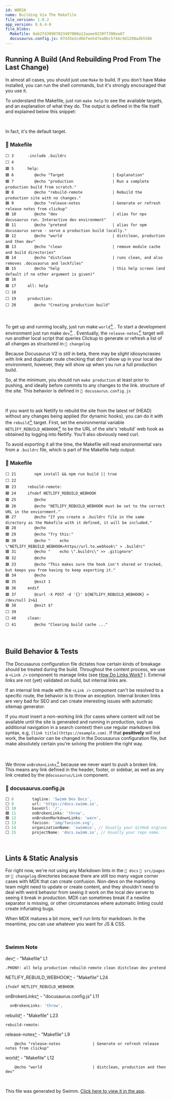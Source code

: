 ```yaml
---
id: W8D2A
name: Building Via The Makefile
file_version: 1.0.2
app_version: 0.6.4-0
file_blobs:
  Makefile: 0ab27439987023497000a12aaee9239ff398ea07
  docusaurus.config.js: 07d35e2cd6bfee547ea8bc5744c9d1208adb5586
---
```


Running A Build (And Rebuilding Prod From The Last Change)
----------------------------------------------------------

In almost all cases, you should just use `Make` to build. If you don't have Make installed, you can run the shell commands, but it's strongly encouraged that you use it.

To understand the Makefile, just run `make help` to see the available targets, and an explanation of what they do. The output is defined in the file itself and explained below this snippet:

<br/>

In fact, it's the default target.
<!-- NOTE-swimm-snippet: the lines below link your snippet to Swimm -->
### 📄 Makefile
```
⬜ 3      -include .buildrc
⬜ 4      
🟩 5      help:
🟩 6      	@echo "Target                     | Explanation"
🟩 7      	@echo "production                 | Run a complete production build from scratch."
🟩 8      	@echo "rebuild-remote             | Rebuild the production site with no changes."
🟩 9      	@echo "release-notes              | Generate or refresh release notes from clickup"
🟩 10     	@echo "dev                        | alias for npx docusaurus run. Interactive dev environment"
🟩 11     	@echo "pretend                    | alias for npm docusaurus serve - serve a production build locally."
🟩 12     	@echo "world                      | distclean, production and then dev"
🟩 13     	@echo "clean                      | remove module cache and build directories"
🟩 14     	@echo "distclean                  | runs clean, and also removes .docusaurus and lockfiles"
🟩 15     	@echo "help                       | this help screen (and default if no other argument is given)"
🟩 16     
🟩 17     all: help
⬜ 18     
⬜ 19     production:
⬜ 20     	@echo "Creating production build"
```

<br/>

To get up and running locally, just run make `world`[<sup id="k0gwV">↓</sup>](#f-k0gwV) . To start a development environment just run make `dev`[<sup id="Z1fu52N">↓</sup>](#f-Z1fu52N) . Eventually, the `release-notes`[<sup id="Z1qSKUd">↓</sup>](#f-Z1qSKUd) target will run another local script that queries Clickup to generate or refresh a list of all changes as structured in `📄 changelog`

Because Docusaurus V2 is still in beta, there may be _slight_ idiosyncrasies with link and duplicate route checking that don't show up in your local dev environment, however, they will show up when you run a full production build.

So, at the minimum, you should run `make production` at least prior to pushing, and ideally before commits to any changes to the link. structure of the site. This behavior is defined in `📄 docusaurus.config.js`

<br/>

If you want to ask Netlify to rebuild the site from the latest ref (HEAD) without any changes being applied (for dynamic hooks), you can do it with the `rebuild`[<sup id="fyJzh">↓</sup>](#f-fyJzh) target. First, set the environmental variable `NETLIFY_REBUILD_WEBHOOK`[<sup id="Z1wcQaQ">↓</sup>](#f-Z1wcQaQ) to be the URL of the site's 'rebuild' web hook as obtained by logging into Netlify. You'll also obviously need curl.

To avoid exporting it all the time, the Makefile will read environmental vars from a `.buildrc` file, which is part of the Makefile help output:
<!-- NOTE-swimm-snippet: the lines below link your snippet to Swimm -->
### 📄 Makefile
```
⬜ 21     	npm install && npm run build || true
⬜ 22     
🟩 23     rebuild-remote:
🟩 24     ifndef NETLIFY_REBUILD_WEBHOOK
🟩 25     	@echo
🟩 26     	@echo "NETLIFY_REBUILD_WEBHOOK must be set to the correct URL in the enviornment."
🟩 27     	@echo "If you create a .buildrc file in the same directory as the Makefile with it defined, it will be included."
🟩 28     	@echo
🟩 29     	@echo "Try this:"
🟩 30     	@echo "    echo \"NETLIFY_REBUILD_WEBHOOK=https//url.to.webhook\" > .buildrc"
🟩 31     	@echo "    echo \".buildrc\" >> .gitignore"
🟩 32     	@echo 
🟩 33     	@echo "This makes sure the hook isn't shared or tracked, but keeps you from having to keep exporting it."
🟩 34     	@echo
🟩 35     	@exit 1
🟩 36     endif
🟩 37     	@curl -X POST -d '{}' ${NETLIFY_REBUILD_WEBHOOK} > /dev/null 2>&1
🟩 38     	@exit $?
⬜ 39     
⬜ 40     clean:
⬜ 41     	@echo "Clearing build cache ..."
```

<br/>

Build Behavior & Tests
----------------------

The Docusaurus configuration file dictates how certain kinds of breakage should be treated during the build. Throughout the content process, we use a `<Link />` component to manage links (see [How Do Links Work?](how-do-links-work.ANv7K.sw.md) ). External links are not (yet) validated on build, but internal links are.

If an internal link made with the `<Link />` component can't be resolved to a specific route, the behavior is to throw an exception. Internal broken links are very bad for SEO and can create interesting issues with automatic sitemap generator.

If you _must_ insert a non-working link (for cases where content will not be available until the site is generated and running in production, such as additional navigation in a search context) then use regular markdown link syntax, e.g, `[link title](https://example.com)`. If that **positively** will not work, the behavior can be changed in the Docusaurus configuration file, but make absolutely certain you're solving the problem the right way.

<br/>

We throw `onBrokenLinks`[<sup id="Zl2UoL">↓</sup>](#f-Zl2UoL) because we never want to push a broken link. This means any link defined in the header, footer, or sidebar, as well as any link created by the `@docusaurus/Link` component.
<!-- NOTE-swimm-snippet: the lines below link your snippet to Swimm -->
### 📄 docusaurus.config.js
```javascript
⬜ 8        tagline: 'Swimm Dev Docs',
⬜ 9        url: 'https://docs.swimm.io',
⬜ 10       baseUrl: '/',
🟩 11       onBrokenLinks: 'throw',
🟩 12       onBrokenMarkdownLinks: 'warn',
⬜ 13       favicon: 'img/favicon.svg',
⬜ 14       organizationName: 'swimmio', // Usually your GitHub org/user name.
⬜ 15       projectName: 'docs.swimm.io', // Usually your repo name.
```

<br/>

Lints & Static Analysis
-----------------------

For right now, we're not using any Markdown lints in the `📄 docs` `📄 src/pages` or `📄 changelog` directories because there are still too many vague corner cases with MDX that can create confusion. Non-devs on the marketing team might need to update or create content, and they shouldn't need to deal with weird behavior from seeing it work on the local dev server to seeing it break in production. MDX can sometimes break if a newline separator is missing, or other circumstances where automatic linting could create infuriating bugs.

When MDX matures a bit more, we'll run lints for markdown. In the meantime, you can use whatever you want for JS & CSS.

<br/>

<!-- THIS IS AN AUTOGENERATED SECTION. DO NOT EDIT THIS SECTION DIRECTLY -->
### Swimm Note

<span id="f-Z1fu52N">dev</span>[^](#Z1fu52N) - "Makefile" L1
```
.PHONY: all help production rebuild-remote clean distclean dev pretend
```

<span id="f-Z1wcQaQ">NETLIFY_REBUILD_WEBHOOK</span>[^](#Z1wcQaQ) - "Makefile" L24
```
ifndef NETLIFY_REBUILD_WEBHOOK
```

<span id="f-Zl2UoL">onBrokenLinks</span>[^](#Zl2UoL) - "docusaurus.config.js" L11
```javascript
  onBrokenLinks: 'throw',
```

<span id="f-fyJzh">rebuild</span>[^](#fyJzh) - "Makefile" L23
```
rebuild-remote:
```

<span id="f-Z1qSKUd">release-notes</span>[^](#Z1qSKUd) - "Makefile" L9
```
	@echo "release-notes              | Generate or refresh release notes from clickup"
```

<span id="f-k0gwV">world</span>[^](#k0gwV) - "Makefile" L12
```
	@echo "world                      | distclean, production and then dev"
```

<br/>

This file was generated by Swimm. [Click here to view it in the app](https://app.swimm.io/repos/Z2l0aHViJTNBJTNBZG9jcy5zd2ltbS5pbyUzQSUzQXN3aW1taW8=/docs/W8D2A).